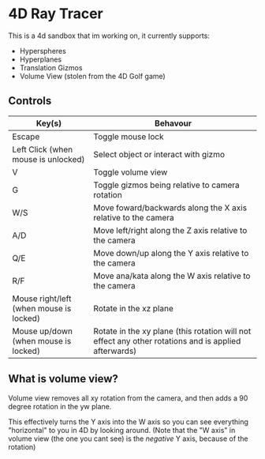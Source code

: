 # 4D Ray Tracer

This is a 4d sandbox that im working on, it currently supports:

- Hyperspheres
- Hyperplanes
- Translation Gizmos
- Volume View (stolen from the 4D Golf game)

## Controls

| Key(s)                                  | Behavour                                                                                             |
| --------------------------------------- | ---------------------------------------------------------------------------------------------------- |
| Escape                                  | Toggle mouse lock                                                                                    |
| Left Click (when mouse is unlocked)     | Select object or interact with gizmo                                                                 |
| V                                       | Toggle volume view                                                                                   |
| G                                       | Toggle gizmos being relative to camera rotation                                                      |
| W/S                                     | Move foward/backwards along the X axis relative to the camera                                        |
| A/D                                     | Move left/right along the Z axis relative to the camera                                              |
| Q/E                                     | Move down/up along the Y axis relative to the camera                                                 |
| R/F                                     | Move ana/kata along the W axis relative to the camera                                                |
| Mouse right/left (when mouse is locked) | Rotate in the xz plane                                                                               |
| Mouse up/down (when mouse is locked)    | Rotate in the xy plane (this rotation will not effect any other rotations and is applied afterwards) |

## What is volume view?

Volume view removes all xy rotation from the camera, and then adds a 90 degree rotation in the yw plane.

This effectively turns the Y axis into the W axis so you can see everything "horizontal" to you in 4D by looking around. (Note that the "W axis" in volume view (the one you cant see) is the _negative_ Y axis, because of the rotation)

